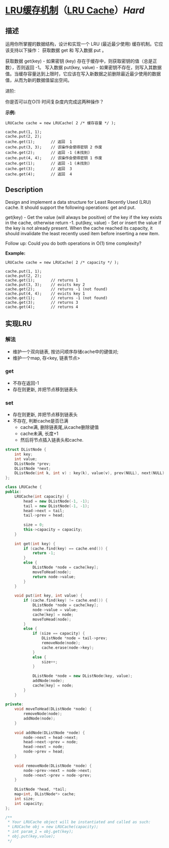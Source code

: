 # [LRU缓存机制](https://leetcode-cn.com/problems/lru-cache)（[LRU Cache](https://leetcode.com/problems/lru-cache)）*Hard*
## 描述
运用你所掌握的数据结构，设计和实现一个 LRU (最近最少使用) 缓存机制。它应该支持以下操作： 获取数据 get 和 写入数据 put 。

获取数据 get(key) - 如果密钥 (key) 存在于缓存中，则获取密钥的值（总是正数），否则返回 -1。
写入数据 put(key, value) - 如果密钥不存在，则写入其数据值。当缓存容量达到上限时，它应该在写入新数据之前删除最近最少使用的数据值，从而为新的数据值留出空间。

进阶:

你是否可以在O(1) 时间复杂度内完成这两种操作？

**示例:**
```
LRUCache cache = new LRUCache( 2 /* 缓存容量 */ );

cache.put(1, 1);
cache.put(2, 2);
cache.get(1);       // 返回  1
cache.put(3, 3);    // 该操作会使得密钥 2 作废
cache.get(2);       // 返回 -1 (未找到)
cache.put(4, 4);    // 该操作会使得密钥 1 作废
cache.get(1);       // 返回 -1 (未找到)
cache.get(3);       // 返回  3
cache.get(4);       // 返回  4
```

## Description
Design and implement a data structure for Least Recently Used (LRU) cache. It should support the following operations: get and put.



get(key) - Get the value (will always be positive) of the key if the key exists in the cache, otherwise return -1.
put(key, value) - Set or insert the value if the key is not already present. When the cache reached its capacity, it should invalidate the least recently used item before inserting a new item.


Follow up:
Could you do both operations in O(1) time complexity?

**Example:**
```
LRUCache cache = new LRUCache( 2 /* capacity */ );

cache.put(1, 1);
cache.put(2, 2);
cache.get(1);       // returns 1
cache.put(3, 3);    // evicts key 2
cache.get(2);       // returns -1 (not found)
cache.put(4, 4);    // evicts key 1
cache.get(1);       // returns -1 (not found)
cache.get(3);       // returns 3
cache.get(4);       // returns 4
```


## 实现LRU
### 解法
- 维护一个双向链表, 按访问顺序存储cache中的键值对; 
- 维护一个map, 存<key, 链表节点>

### get
- 不存在返回-1
- 存在则更新, 并把节点移到链表头

### set
- 存在则更新, 并把节点移到链表头
- 不存在, 判断cache是否已满
    - cache满, 删除链表尾,从cache删除键值
    - cache未满, 长度+1
    - 然后将节点插入链表头和cache.

```c++
struct DListNode {
    int key;
    int value;
    DListNode *prev;
    DListNode *next;
    DListNode(int k, int v) : key(k), value(v), prev(NULL), next(NULL) {};
};

class LRUCache {
public:
    LRUCache(int capacity) {
        head = new DListNode(-1, -1);
        tail = new DListNode(-1, -1);
        head->next = tail;
        tail->prev = head;
        
        size = 0;
        this->capacity = capacity;
    }
    
    int get(int key) {
        if (cache.find(key) == cache.end()) {
            return -1;
        }
        else {
            DListNode *node = cache[key];
            moveToHead(node);
            return node->value;
        }
    }
    
    void put(int key, int value) {
        if (cache.find(key) != cache.end()) {
            DListNode *node = cache[key];
            node->value = value;
            cache[key] = node;
            moveToHead(node);
        }
        else {
            if (size == capacity) {
                DListNode *node = tail->prev;
                removeNode(node);
                cache.erase(node->key);
            }
            else {
                size++;
            }
            
            DListNode *node = new DListNode(key, value);
            addNode(node);
            cache[key] = node;
        }
    }
    
private:
    void moveToHead(DListNode *node) {
        removeNode(node);
        addNode(node);
    }
    
    void addNode(DListNode *node) {
        node->next = head->next;
        head->next->prev = node;
        head->next = node;
        node->prev = head;
    }
    
    void removeNode(DListNode *node) {
        node->prev->next = node->next;
        node->next->prev = node->prev;
    }
    
    DListNode *head, *tail;
    map<int, DListNode*> cache;
    int size;
    int capacity;
};

/**
 * Your LRUCache object will be instantiated and called as such:
 * LRUCache obj = new LRUCache(capacity);
 * int param_1 = obj.get(key);
 * obj.put(key,value);
 */
```